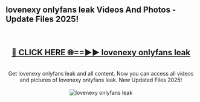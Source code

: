 <h2>lovenexy onlyfans leak Videos And Photos - Update Files 2025!</h2>
<br>
<div align="center">
<h2><a href="https://top-ai-tools.click/QrbHav" rel="nofollow">🔴 CLICK HERE 🌐==►► lovenexy onlyfans leak</a></h2>
<br>
Get lovenexy onlyfans leak and all content. Now you can access all videos and pictures of lovenexy onlyfans leak. New Updated Files 2025!
<br>
<br>
<a href="https://top-ai-tools.click/QrbHav" rel="nofollow" data-target="animated-image.originalLink"><img src="https://i.ibb.co.com/WyWwxjT/player-gif2.gif" alt="lovenexy onlyfans leak" style="max-width: 100%; display: inline-block;" data-target="animated-image.originalImage"></a>
</div>
<br>